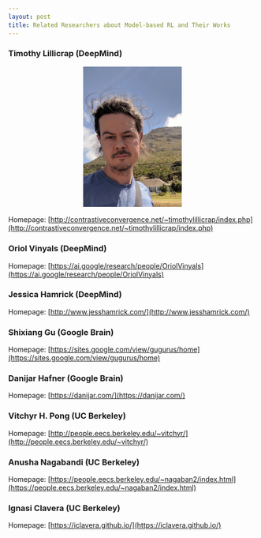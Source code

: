 ```yaml
---
layout: post
title: Related Researchers about Model-based RL and Their Works
---
```


### Timothy Lillicrap (DeepMind)

<p style="text-align:center">
	<img src="/topics/img/people/timothy_lillicrap.png" width="200" />
</p>

Homepage: [http://contrastiveconvergence.net/~timothylillicrap/index.php](http://contrastiveconvergence.net/~timothylillicrap/index.php)

### Oriol Vinyals (DeepMind)

Homepage: [https://ai.google/research/people/OriolVinyals](https://ai.google/research/people/OriolVinyals)

### Jessica Hamrick (DeepMind)

Homepage: [http://www.jesshamrick.com/](http://www.jesshamrick.com/)

### Shixiang Gu (Google Brain)

Homepage: [https://sites.google.com/view/gugurus/home](https://sites.google.com/view/gugurus/home)

### Danijar Hafner (Google Brain)

Homepage: [https://danijar.com/](https://danijar.com/)

### Vitchyr H. Pong (UC Berkeley)

Homepage: [http://people.eecs.berkeley.edu/~vitchyr/](http://people.eecs.berkeley.edu/~vitchyr/)

### Anusha Nagabandi (UC Berkeley)

Homepage: [https://people.eecs.berkeley.edu/~nagaban2/index.html](https://people.eecs.berkeley.edu/~nagaban2/index.html)

### Ignasi Clavera (UC Berkeley)

Homepage: [https://iclavera.github.io/](https://iclavera.github.io/)




